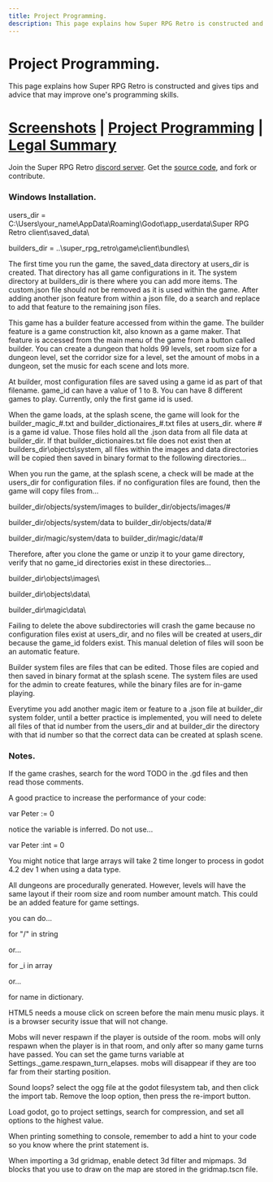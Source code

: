 ```yaml
---
title: Project Programming.
description: This page explains how Super RPG Retro is constructed and gives tips and advice that may improve one's programming skills.
---
```


# Project Programming.

This page explains how Super RPG Retro is constructed and gives tips and advice that may improve one's programming skills.

# [Screenshots](screenshots.md) | [Project Programming](project-programming.md) | [Legal Summary](legal-summary.md)

Join the Super RPG Retro [discord server](https://discord.gg/b8damxvwX8). Get the [source code](https://github.com/Super-RPG-Retro/Super-RPG-Retro), and fork or contribute.

### Windows Installation.
users_dir = C:\Users\your_name\AppData\Roaming\Godot\app_userdata\Super RPG Retro client\saved_data\

builders_dir = ..\super_rpg_retro\game\client\bundles\

The first time you run the game, the saved_data directory at users_dir is created. That directory has all game configurations in it. The system directory at builders_dir is there where you can add more items. The custom.json file should not be removed as it is used within the game. After adding another json feature from within a json file, do a search and replace to add that feature to the remaining json files.

This game has a builder feature accessed from within the game. The builder feature is a game construction kit, also known as a game maker. That feature is accessed from the main menu of the game from a button called builder. You can create a dungeon that holds 99 levels, set room size for a dungeon level, set the corridor size for a level, set the amount of mobs in a dungeon, set the music for each scene and lots more.

At builder, most configuration files are saved using a game id as part of that filename. game_id can have a value of 1 to 8. You can have 8 different games to play. Currently, only the first game id is used.

When the game loads, at the splash scene, the game will look for the builder_magic_#.txt and builder_dictionaires_#.txt files at users_dir. where # is a game id value. Those files hold all the .json data from all file data at builder_dir. If that builder_dictionaires.txt file does not exist then at builders_dir\objects\system, all files within the images and data directories will be copied then saved in binary format to the following directories...

When you run the game, at the splash scene, a check will be made at the users_dir for configuration files. if no configuration files are found, then the game will copy files from...

builder_dir/objects/system/images to builder_dir/objects/images/#

builder_dir/objects/system/data to builder_dir/objects/data/#

builder_dir/magic/system/data to builder_dir/magic/data/#

Therefore, after you clone the game or unzip it to your game directory, verify that no game_id directories exist in these directories...

builder_dir\objects\images\

builder_dir\objects\data\

builder_dir\magic\data\

Failing to delete the above subdirectories will crash the game because no configuration files exist at users_dir, and no files will be created at users_dir because the game_id folders exist. This manual deletion of files will soon be an automatic feature.

Builder system files are files that can be edited. Those files are copied and then saved in binary format at the splash scene. The system files are used for the admin to create features, while the binary files are for in-game playing.

Everytime you add another magic item or feature to a .json file at builder_dir system folder, until a better practice is implemented, you will need to delete all files of that id number from the users_dir and at builder_dir the directory with that id number so that the correct data can be created at splash scene.

### Notes.
If the game crashes, search for the word TODO in the .gd files and then read those comments.

A good practice to increase the performance of your code:

var Peter := 0

notice the variable is inferred. Do not use...

var Peter :int = 0

You might notice that large arrays will take 2 time longer to process in godot 4.2 dev 1 when using a data type.

All dungeons are procedurally generated. However, levels will have the same layout if their room size and room number amount match. This could be an added feature for game settings.

you can do...

for "/" in string

or...

for _i in array

or...

for name in dictionary.

HTML5 needs a mouse click on screen before the main menu music plays. it is a browser security issue that will not change.

Mobs will never respawn if the player is outside of the room. mobs will only respawn when the player is in that room, and only after so many game turns have passed. You can set the game turns variable at Settings._game.respawn_turn_elapses. mobs will disappear if they are too far from their starting position.

Sound loops? select the ogg file at the godot filesystem tab, and then click the import tab. Remove the loop option, then press the re-import button.

Load godot, go to project settings, search for compression, and set all options to the highest value.

When printing something to console, remember to add a hint to your code so you know where the print statement is.

When importing a 3d gridmap, enable detect 3d filter and mipmaps. 3d blocks that you use to draw on the map are stored in the gridmap.tscn file.